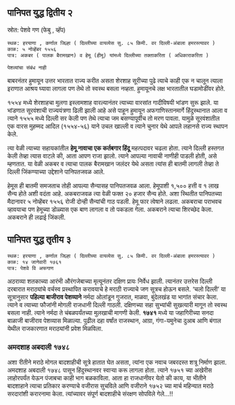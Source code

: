 
## पानिपत युद्ध द्वितीय २

स्रोत: पेशवे गण (फेबु , व्हॅप)

```
स्थळ: हरयाणा , कर्णाल जिल्हा ( दिल्लीच्या वायव्येस सु. ८५ किमी. वर दिल्ली-अंबाला हमरस्त्यावर )
काळ: ५ नोव्हेंबर १५५६
पात्र: अकबर ( पालक बैरामखान) व हेमू (हीमू) यांमध्ये दिल्लीच्या तक्ताकरिता ( अधिकाराकरिता )

पेशव्यांचा संबंध नाही

```

बाबरनंतर हुमायून उत्तर भारतात राज्य करीत असता शेरशाह सूरीच्या पुढे त्याचे काही एक न चालून त्याला इराणात आश्रय घ्यावा लागला पण तेथे तो स्वस्थ बसला नव्हता. हुमायूनचे लक्ष भारतातील घडामोडींवर होते. 

१५५४ मध्ये शेरशाहचा मुलगा इस्लामशाह वारल्यानंतर त्याच्या वारसांत गादीविषयी भांडण सुरू झाले. या भांडणात सूरवंशाची राज्ययंत्रणा ढिली झाली आहे असे पाहून हुमायून अफगाणिस्तानमार्गे हिंदुस्थानात आला व त्याने १५५५ मध्ये दिल्ली सर केली पण तेथे त्याचा जम बसण्यापूर्वीच तो मरण पावला. यामुळे सूरवंशातील एक वारस मुहम्मद आदिल (१५५४-५६) याने उचल खाल्ली व त्याने चुनार येथे आपले लहानसे राज्य स्थापन केले.

त्या वेळी त्याच्या सहायकांतील **हेमू नावाचा एक कर्तबगार हिंदू** महत्पदावर चढला होता. त्याने दिल्ली हस्तगत केली तेव्हा त्यास वाटले की, आता आपण राजा झालो. त्याने आपल्या नावाची नाणीही पाडली होती, असे म्हणतात. या वेळी अकबर व त्याचा पालक बैरामखान जलंदर येथे असता त्यांस ही बातमी लागली तेव्हा ते दिल्ली जिंकण्याच्या उद्देशाने पानिपतजवळ आले.

हेमूस ही बातमी समजताच तोही आपल्या सैन्यासह पानिपतजवळ आला. हेमूपाशी १,५०० हत्ती व १ लाख सैन्य होते अशी वदंता आहे. अकबराजवळ त्या वेळी फक्त २० हजार सैन्य होते. अशा स्थितीत पानिपतच्या मैदानावर ५ नोव्हेंबर १५५६ रोजी दोन्ही सैन्यांची गाठ पडली. हेमू फार त्वेषाने लढला. अकबराचा पराभवच व्हावयाचा पण हेमूच्या डोळ्यास एक बाण लागला व तो पकडला गेला. अकबराने त्याचा शिरच्छेद केला. अकबराने ही लढाई जिंकली.


## पानिपत युद्ध तृतीय ३

```
स्थळ: हरयाणा , कर्णाल जिल्हा ( दिल्लीच्या वायव्येस सु. ८५ किमी. वर दिल्ली-अंबाला हमरस्त्यावर )
काळ: १४ जानेवारी १७६१ 
पात्र: पेशवे वि अफगाण

```

अठराव्या शतकाच्या आरंभी औरंगजेबाच्या मृत्यूनंतर दक्षिण प्रायः निर्वेध झाली. त्यानंतर उत्तरेस दिल्ली दरबारात मराठ्यांचे वर्चस्व प्रस्थापित करावयाचे हे मराठी राज्याचे जण सूत्रच होऊन बसले. ‘चलो दिल्ली’ या सूत्रानुसार **पहिल्या बाजीराव पेशव्याने** नर्मदा ओलांडून गुजरात, माळवा, बुंदेलखंड या भागांत संचार केला. त्याने व त्याच्या फौजांनी मोगली राजधानी दिल्ली गाठली. दक्षिणच्या सहा सुभ्यांची सुखत्यारी मागून तो स्वस्थ बसला नाही. त्याने नर्मदा ते चंबळपर्यंतच्या मुलखाची मागणी केली. **१७४१** मध्ये या जहागिरीच्या सनदा बाळाजी बाजीराव पेशव्यास मिळाल्या. पुढील दहा वर्षांत राजस्थान, आग्रा, गंगा-यमुनेचा दुआब आणि बंगाल येथील राजकारणात मराठ्यांनी प्रवेश मिळविला.

### अमदशाह अबदाली १७४८

अशा रीतीने मराठे मोगल बादशाहीची सूत्रे हातात घेत असता, त्यांना एक नवाच जबरदस्त शत्रू निर्माण झाला. अमदशाह अबदाली १७४८ पासून हिंदुस्थानवर स्वाऱ्या करू लागला होता. त्याने १७५१ च्या अखेरीस लाहोरपर्यंत येऊन पंजाबचा काही भाग बळकाविला. आता हा राजधानीवर येतो की काय, या भीतीने बादशाहाने त्याचा प्रतिकार करण्याचे वजीरास सुचविले आणि वजीराने १७५२ च्या मार्च महिन्यात मराठे सरदारांशी करारनामा केला. त्यांच्यावर संपूर्ण बादशाहीचे संरक्षण सोपविले गेले...!!

